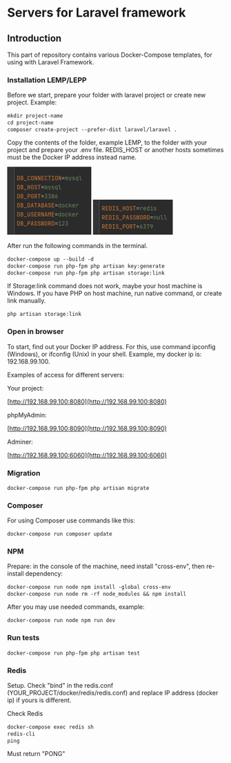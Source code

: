 # Servers for Laravel framework 


## Introduction

This part of repository contains various Docker-Compose templates,
for using with Laravel Framework.


### Installation LEMP/LEPP
Before we start, prepare your folder with laravel project or create new project. Example:

```shell
mkdir project-name
cd project-name
composer create-project --prefer-dist laravel/laravel .
```

Copy the contents of the folder, example LEMP,
to the folder with your project and prepare your .env file. REDIS_HOST or another hosts sometimes must be the Docker IP address instead name. 

![mysql_env](../images/laravel_lemp_db_env.png)
![mysql_env](../images/laravel_redis_env.png)

After run the following commands in the terminal.

```shell
docker-compose up --build -d
docker-compose run php-fpm php artisan key:generate
docker-compose run php-fpm php artisan storage:link
```

If Storage:link command does not work, maybe your host machine is Windows. 
If you have PHP on host machine, run native command, or create link manually.

```shell
php artisan storage:link
```

### Open in browser

To start, find out your Docker IP address. For this, use command ipconfig (Windows), or ifconfig (Unix) in your shell.
Example, my docker ip is: 192.168.99.100.

Examples of access for different servers:

Your project:

[http://192.168.99.100:8080](http://192.168.99.100:8080)

phpMyAdmin:

[http://192.168.99.100:8090](http://192.168.99.100:8090)

Adminer:

[http://192.168.99.100:6060](http://192.168.99.100:6060)



### Migration

```shell
docker-compose run php-fpm php artisan migrate
```

### Composer

For using Composer use commands like this:

```shell
docker-compose run composer update
```

### NPM

Prepare: in the console of the machine, need install "cross-env", then re-install dependency:

```shell
docker-compose run node npm install -global cross-env
docker-compose run node rm -rf node_modules && npm install
```
After you may use needed commands, example:

```shell
docker-compose run node npm run dev
```

### Run tests

```shell
docker-compose run php-fpm php artisan test
```

### Redis

Setup. Check "bind" in the redis.conf (YOUR_PROJECT/docker/redis/redis.conf)
and replace IP address (docker ip) if yours is different. 

Check Redis
```
docker-compose exec redis sh
redis-cli
ping
```
Must return "PONG"
